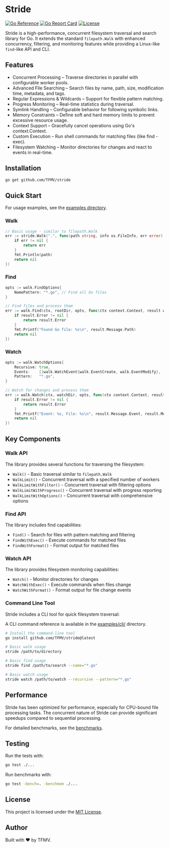 # Stride

[![Go Reference](https://pkg.go.dev/badge/github.com/TFMV/stride.svg)](https://pkg.go.dev/github.com/TFMV/stride)
[![Go Report Card](https://goreportcard.com/badge/github.com/TFMV/stride)](https://goreportcard.com/report/github.com/TFMV/stride)
[![License](https://img.shields.io/github/license/TFMV/stride)](LICENSE)

Stride is a high-performance, concurrent filesystem traversal and search library for Go. It extends the standard `filepath.Walk` with enhanced concurrency, filtering, and monitoring features while providing a Linux-like `find`-like API and CLI.

## Features

- Concurrent Processing – Traverse directories in parallel with configurable worker pools.
- Advanced File Searching – Search files by name, path, size, modification time, metadata, and tags.
- Regular Expressions & Wildcards – Support for flexible pattern matching.
- Progress Monitoring – Real-time statistics during traversal.
- Symlink Handling – Configurable behavior for following symbolic links.
- Memory Constraints – Define soft and hard memory limits to prevent excessive resource usage.
- Context Support – Gracefully cancel operations using Go's context.Context.
- Custom Execution – Run shell commands for matching files (like find -exec).
- Filesystem Watching – Monitor directories for changes and react to events in real-time.

## Installation

```bash
go get github.com/TFMV/stride
```

## Quick Start

For usage examples, see the [examples directory](examples/).

### Walk

```go
// Basic usage - similar to filepath.Walk
err := stride.Walk(".", func(path string, info os.FileInfo, err error) error {
    if err != nil {
        return err
    }
    fmt.Println(path)
    return nil
})
```

### Find

```go
opts := walk.FindOptions{
    NamePattern: "*.go", // Find all Go files
}

// Find files and process them
err := walk.Find(ctx, rootDir, opts, func(ctx context.Context, result walk.FindResult) error {
    if result.Error != nil {
        return result.Error
    }
    fmt.Printf("Found Go file: %s\n", result.Message.Path)
    return nil
})
```

### Watch

```go
opts := walk.WatchOptions{
    Recursive: true,
    Events:    []walk.WatchEvent{walk.EventCreate, walk.EventModify},
    Pattern:   "*.go",
}

// Watch for changes and process them
err := walk.Watch(ctx, watchDir, opts, func(ctx context.Context, result walk.WatchResult) error {
    if result.Error != nil {
        return result.Error
    }
    fmt.Printf("Event: %s, File: %s\n", result.Message.Event, result.Message.Path)
    return nil
})
```

## Key Components

### Walk API

The library provides several functions for traversing the filesystem:

- `Walk()` - Basic traversal similar to `filepath.Walk`
- `WalkLimit()` - Concurrent traversal with a specified number of workers
- `WalkLimitWithFilter()` - Concurrent traversal with filtering options
- `WalkLimitWithProgress()` - Concurrent traversal with progress reporting
- `WalkLimitWithOptions()` - Concurrent traversal with comprehensive options

### Find API

The library includes find capabilities:

- `Find()` - Search for files with pattern matching and filtering
- `FindWithExec()` - Execute commands for matched files
- `FindWithFormat()` - Format output for matched files

### Watch API

The library provides filesystem monitoring capabilities:

- `Watch()` - Monitor directories for changes
- `WatchWithExec()` - Execute commands when files change
- `WatchWithFormat()` - Format output for file change events

### Command Line Tool

Stride includes a CLI tool for quick filesystem traversal:

A CLI command reference is available in the [examples/cli/](examples/cli/README.md) directory.

```bash
# Install the command-line tool
go install github.com/TFMV/stride@latest

# Basic walk usage
stride /path/to/directory

# Basic find usage
stride find /path/to/search --name="*.go"

# Basic watch usage
stride watch /path/to/watch --recursive --pattern="*.go"
```

## Performance

Stride has been optimized for performance, especially for CPU-bound file processing tasks. The concurrent nature of Stride can provide significant speedups compared to sequential processing.

For detailed benchmarks, see the [benchmarks](BENCHMARK.md).

## Testing

Run the tests with:

```bash
go test ./...
```

Run benchmarks with:

```bash
go test -bench=. -benchmem ./...
```

## License

This project is licensed under the [MIT License](LICENSE).

## Author

Built with :heart: by TFMV.
